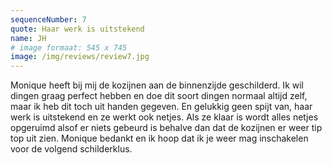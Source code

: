 ```yaml
---
sequenceNumber: 7
quote: Haar werk is uitstekend
name: JH
# image formaat: 545 x 745
image: /img/reviews/review7.jpg 
---
```

Monique heeft bij mij de kozijnen aan de binnenzijde geschilderd. Ik wil dingen graag perfect hebben en doe dit soort dingen normaal altijd zelf, maar ik heb dit toch uit handen gegeven. En gelukkig geen spijt van,  haar werk is uitstekend en ze werkt ook netjes. Als ze klaar is wordt alles netjes opgeruimd alsof er niets gebeurd is behalve dan dat de kozijnen er weer tip top uit zien.
Monique bedankt en ik hoop dat ik je weer mag inschakelen voor de volgend schilderklus.
